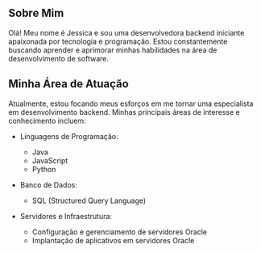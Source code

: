 
## Sobre Mim
Olá! Meu nome é Jessica e sou uma desenvolvedora backend iniciante apaixonada por tecnologia e programação. Estou constantemente buscando aprender e aprimorar minhas habilidades na área de desenvolvimento de software.

## Minha Área de Atuação
Atualmente, estou focando meus esforços em me tornar uma especialista em desenvolvimento backend. Minhas principais áreas de interesse e conhecimento incluem:

- Linguagens de Programação:
  - Java
  - JavaScript 
  - Python

- Banco de Dados:
  - SQL (Structured Query Language)

- Servidores e Infraestrutura:
  - Configuração e gerenciamento de servidores Oracle
  - Implantação de aplicativos em servidores Oracle
